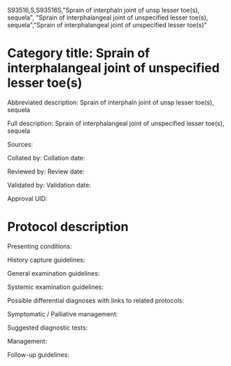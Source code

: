 S93516,S,S93516S,"Sprain of interphaln joint of unsp lesser toe(s), sequela", "Sprain of interphalangeal joint of unspecified lesser toe(s), sequela","Sprain of interphalangeal joint of unspecified lesser toe(s)"
# Category title: Sprain of interphalangeal joint of unspecified lesser toe(s)

Abbreviated description: Sprain of interphaln joint of unsp lesser toe(s), sequela

Full description: Sprain of interphalangeal joint of unspecified lesser toe(s), sequela

Sources:

Collated by:
Collation date:

Reviewed by:
Review date:

Validated by:
Validation date:

Approval UID:

# Protocol description

Presenting conditions:

History capture guidelines:

General examination guidelines:

Systemic examination guidelines:

Possible differential diagnoses with links to related protocols:

Symptomatic / Palliative management:

Suggested diagnostic tests:

Management:

Follow-up guidelines:
